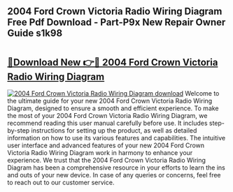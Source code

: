 ## 2004 Ford Crown Victoria Radio Wiring Diagram Free Pdf Download - Part-P9x New Repair Owner Guide s1k98

# <h2><a href="http://dfkqrnn.blite.top/?on=2004+Ford+Crown+Victoria+Radio+Wiring+Diagram">🔗Download New 👉🔴 2004 Ford Crown Victoria Radio Wiring Diagram</a></h2>

[![2004 Ford Crown Victoria Radio Wiring Diagram download](https://i.imgur.com/lujVjoI.png)](http://dfkqrnn.blite.top/?on=2004+Ford+Crown+Victoria+Radio+Wiring+Diagram)
Welcome to the ultimate guide for your new 2004 Ford Crown Victoria Radio Wiring Diagram, designed to ensure a smooth and efficient experience. To make the most of your 2004 Ford Crown Victoria Radio Wiring Diagram, we recommend reading this user manual carefully before use. It includes step-by-step instructions for setting up the product, as well as detailed information on how to use its various features and capabilities. The intuitive user interface and advanced features of your new 2004 Ford Crown Victoria Radio Wiring Diagram work in harmony to enhance your experience. We trust that the 2004 Ford Crown Victoria Radio Wiring Diagram has been a comprehensive resource in your efforts to learn the ins and outs of your new device. In case of any queries or concerns, feel free to reach out to our customer service.
